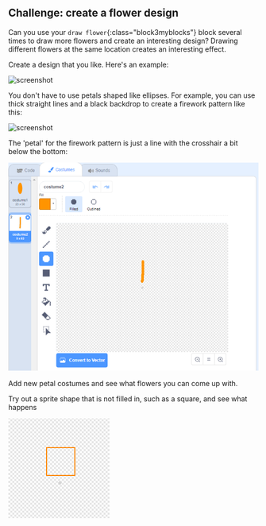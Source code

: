 ## Challenge: create a flower design

Can you use your `draw flower`{:class="block3myblocks"} block several times to draw more flowers and create an interesting design? Drawing different flowers at the same location creates an interesting effect.  

Create a design that you like. Here's an example:

![screenshot](images/flower-three.png)

You don't have to use petals shaped like ellipses. For example, you can use thick straight lines and a black backdrop to create a firework pattern like this:

![screenshot](images/flower-fireworks.png)
 
The 'petal' for the firework pattern is just a line with the crosshair a bit below the bottom:
 
![screenshot](images/flower-firework-petal.png)

Add new petal costumes and see what flowers you can come up with. 

Try out a sprite shape that is not filled in, such as a square, and see what happens

![screenshot](images/flower-square-petal.png)

